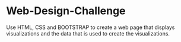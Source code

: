 # Web-Design-Challenge

Use HTML, CSS and BOOTSTRAP to create a web page that displays visualizations and the data that is used to create the visualizations.
